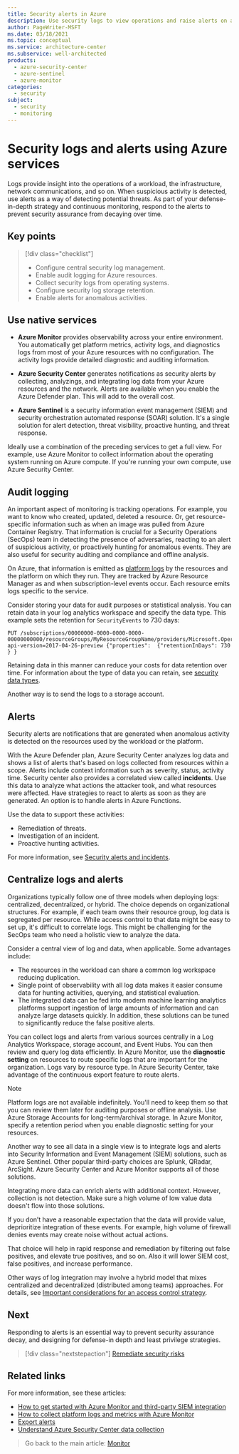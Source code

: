 ```yaml
---
title: Security alerts in Azure
description: Use security logs to view operations and raise alerts on anomalous activities in Azure Security Center.
author: PageWriter-MSFT
ms.date: 03/18/2021
ms.topic: conceptual
ms.service: architecture-center
ms.subservice: well-architected
products:
  - azure-security-center
  - azure-sentinel
  - azure-monitor
categories:
  - security
subject:
  - security
  - monitoring
---
```


# Security logs and alerts using Azure services

Logs provide insight into the operations of a workload, the infrastructure, network communications, and so on. When suspicious activity is detected, use alerts as a way of detecting potential threats. As part of your defense-in-depth strategy and continuous monitoring, respond to the alerts to prevent security assurance from decaying over time. 

## Key points
> [!div class="checklist"]
> - Configure central security log management.
> - Enable audit logging for Azure resources.
> - Collect security logs from operating systems.
> - Configure security log storage retention.
> - Enable alerts for anomalous activities.


## Use native services

- **Azure Monitor** provides observability across your entire environment. You automatically get platform metrics, activity logs, and diagnostics logs from most of your Azure resources with no configuration. The activity logs provide detailed diagnostic and auditing information.

- **Azure Security Center** generates notifications as security alerts by collecting, analyzings, and integrating log data from your Azure resources and the network. Alerts are available when you enable the Azure Defender plan. This will add to the overall cost.  

- **Azure Sentinel** is a security information event management (SIEM) and security orchestration automated response (SOAR) solution. It's a single solution for alert detection, threat visibility, proactive hunting, and threat response.

Ideally use a combination of the preceding services to get a full view. For example, use Azure Monitor to collect information about the operating system running on Azure compute. If you're running your own compute, use Azure Security Center. 

## Audit logging
An important aspect of monitoring is tracking operations. For example, you want to know who created, updated, deleted a resource. Or, get resource-specific information such as when an image was pulled from Azure Container Registry. That information is crucial for a Security Operations (SecOps) team in detecting the presence of adversaries, reacting to an alert of suspicious activity, or proactively hunting for anomalous events. They are also useful for security auditing and compliance and offline analysis.

On Azure, that information is emitted as [platform logs](/azure/azure-monitor/essentials/platform-logs-overview) by the resources and the platform on which they run. They are tracked by Azure Resource Manager as and when subscription-level events occur. Each resource emits logs specific to the service.

Consider storing your data for audit purposes or statistical analysis. You can retain data in your log analytics workspace and specify the data type. This example sets the retention for `SecurityEvents` to 730 days:

```
PUT /subscriptions/00000000-0000-0000-0000-00000000000/resourceGroups/MyResourceGroupName/providers/Microsoft.OperationalInsights/workspaces/MyWorkspaceName/Tables/SecurityEvent?api-version=2017-04-26-preview {"properties":  {"retentionInDays": 730 } }

```
Retaining data in this manner can reduce your costs for data retention over time. For information about the type of data you can retain, see [security data types](/azure/azure-monitor/reference/tables/tables-category#security).

Another way is to send the logs to a storage account. 

## Alerts
Security alerts are notifications that are generated when anomalous activity is detected on the resources used by the workload or the platform.

With the Azure Defender plan, Azure Security Center  analyzes log data and shows a list of alerts that's based on logs collected from resources within a scope. Alerts include context information such as severity, status, activity time. Security center also provides a correlated view called **incidents**. Use this data to analyze what actions the attacker took, and what resources were affected. Have strategies to react to alerts as soon as they are generated. An option is to  handle alerts in Azure Functions.

Use the data to support these activities:

- Remediation of threats.
- Investigation of an incident. 
- Proactive hunting activities.

For more information, see [Security alerts and incidents](/azure/security-center/security-center-alerts-overview).


## Centralize logs and alerts

Organizations typically follow one of three models when deploying logs: centralized, decentralized, or hybrid. The choice depends on organizational structures. For example, if each team owns their resource group, log data is segregated per resource. While access control to that data might be easy to set up, it's difficult to correlate logs. This might be challenging for the SecOps team who need a holistic view to analyze the data.

Consider a central view of log and data, when applicable. Some advantages include:
- The resources in the workload can share a common log workspace reducing duplication.
- Single point of observability with all log data makes it easier consume data for hunting activities, querying, and statistical evaluation.
- The integrated data can be fed into modern machine learning analytics platforms support ingestion of large amounts of information and can analyze large datasets quickly. In addition, these solutions can be tuned to significantly reduce the false positive alerts.

You can collect logs and alerts from various sources centrally in a Log Analytics Workspace, storage account, and Event Hubs. You can then review and query log data efficiently. In Azure Monitor, use the **diagnostic setting** on resources to route specific logs that are important for the organization. Logs vary by resource type. In Azure Security Center, take advantage of the continuous export feature to route alerts.

> [!NOTE] 
> Platform logs are not available indefinitely. You'll need to keep them so that you can review them later for auditing purposes or offline analysis. Use Azure Storage Accounts for long-term/archival storage. In Azure Monitor, specify a retention period when you enable diagnostic setting for your resources.

Another way to see all data in a single view is to integrate logs and alerts into Security Information and Event Management (SIEM) solutions, such as Azure Sentinel. Other popular third-party choices are Splunk, QRadar, ArcSight. Azure Security Center and Azure Monitor supports all of those solutions.  

Integrating more data can enrich alerts with additional context. However, collection is not detection. Make sure a high volume of low value data doesn't flow into those solutions. 

If you don’t have a reasonable expectation that the data will provide value, deprioritize integration of these events. For example, high volume of firewall denies events may create noise without actual actions.

That choice will help in rapid response and remediation by filtering out false positives, and elevate true positives, and so on. Also it will lower SIEM cost, false positives, and increase performance.

Other ways of log integration may involve a hybrid model that mixes centralized and decentralized (distributed among teams) approaches. For details, see [Important considerations for an access control strategy](/azure/azure-monitor/logs/design-logs-deployment#important-considerations-for-an-access-control-strategy).

## Next
Responding to alerts is an essential way to prevent security assurance decay, and designing for defense-in depth and least privilege strategies.

> [!div class="nextstepaction"]
> [Remediate security risks](monitor-remediate.md)

## Related links

For more information, see these articles:

- [How to get started with Azure Monitor and third-party SIEM integration](https://azure.microsoft.com/blog/use-azure-monitor-to-integrate-with-siem-tools/)
- [How to collect platform logs and metrics with Azure Monitor](/azure/azure-monitor/platform/diagnostic-settings)
- [Export alerts](/azure/security-center/security-center-alerts-overview#export-alerts)
- [Understand Azure Security Center data collection](/azure/security-center/security-center-enable-data-collection)

> Go back to the main article: [Monitor](monitor.md)

